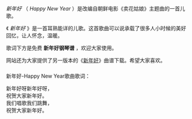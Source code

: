 

_新年好_ （ _Happy New Year_ ）是改编自朝鲜电影《卖花姑娘》主题曲的一首儿歌。  
  
《 _新年好_ 》是一首耳熟能详的儿歌。这首歌曲可以说承载了很多人小时候的美好回忆，让人怀念，温暖。  
  
歌词下方是免费 **新年好钢琴谱** ，欢迎大家使用。  
  
网站还为大家提供了另一版本的《[新年好](Music-481-新年好.html "新年好")》曲谱下载。希望大家喜欢。

###  
新年好-Happy New Year歌曲歌词：

新年好呀新年好呀，  
祝贺大家新年好。  
我们唱歌我们跳舞，  
祝贺大家新年好。

